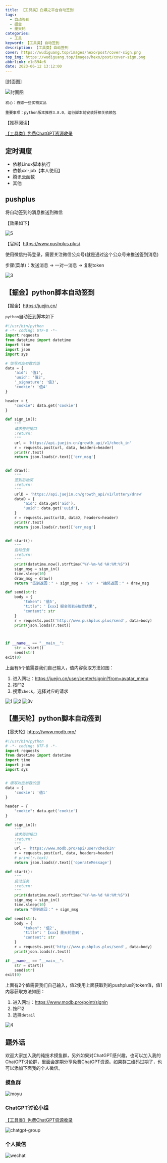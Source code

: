 ```yaml
---
title: 【工具类】白嫖之平台自动签到
tags:
  - 自动签到
  - 掘金
  - 墨天轮
categories:
  - 工具
keyword: 【工具类】自动签到
description: 【工具类】自动签到
cover: https://wudiguang.top/images/hexo/post/cover-sign.png
top_img: https://wudiguang.top/images/hexo/post/cover-sign.png
abbrlink: e1d394e6
date: 2023-06-12 13:12:00
---
```


[封面图]

![封面图](https://wudiguang.top/images/hexo/post/cover-sign.png)

`初心：白嫖一些实物奖品`

`重要事项：python版本推荐3.8.0，运行脚本前安装好相关依赖包`

【推荐阅读】

[【工具类】免费ChatGPT资源收录](https://wudiguang.top/post/2817151a/)

## 定时调度

* 依赖Linux脚本执行
* 依赖xxl-job【本人使用】
* 腾讯云函数
* 其他

## pushplus

将自动签到的消息推送到微信

【效果如下】

![5](https://wudiguang.top/images/hexo/post/auto-sign05.jpg)

【官网】https://www.pushplus.plus/

使用微信扫码登录，需要关注微信公众号(就是通过这个公众号来推送签到消息)

步骤(菜单)：发送消息 -> 一对一消息 -> 复制token

![3](https://wudiguang.top/images/hexo/post/auto-sign03.png)

## 【掘金】python脚本自动签到

【掘金】https://juejin.cn/

`python`自动签到脚本如下
```python
#!/usr/bin/python
# -*- coding: UTF-8 -*-
import requests
from datetime import datetime
import time
import json
import sys

# 填写对应参数的值
data = {
    'aid': '值1',
    'uuid': '值2',
    '_signature': '值3',
    'cookie': '值4'
}

header = {
    "cookie": data.get('cookie')
}

def sign_in():
    """
    请求签到接口
    :return: 
    """
    url = 'https://api.juejin.cn/growth_api/v1/check_in'
    r = requests.post(url, data, headers=header)
    print(r.text)
    return json.loads(r.text)['err_msg']


def draw():
    """
    签到后抽奖
    :return: 
    """
    urlD = 'https://api.juejin.cn/growth_api/v1/lottery/draw'
    dataD = {
        'aid': data.get('aid'),
        'uuid': data.get('uuid'),
    }
    r = requests.post(urlD, dataD, headers=header)
    print(r.text)
    return json.loads(r.text)['err_msg']


def start():
    """
    启动任务
    :return: 
    """
    print(datetime.now().strftime("%Y-%m-%d %H:%M:%S"))
    sign_msg = sign_in()
    time.sleep(10)
    draw_msg = draw()
    return "签到返回：" + sign_msg + '\n' + "抽奖返回：" + draw_msg

def send(str):
    body = {
		"token": '值5',
		"title": '【xxx】掘金签到&抽奖结果',
		"content": str
    }
    r = requests.post('http://www.pushplus.plus/send', data=body)
    print(json.loads(r.text))



if __name__ == "__main__":
    str = start()
    send(str)
exit(0)
```

上面有5个值需要我们自己输入，值内容获取方法如图：

1. 进入网址：https://juejin.cn/user/center/signin?from=avatar_menu
2. 按F12
3. 搜索`check`，选择对应的请求

![1](https://wudiguang.top/images/hexo/post/auto-sign01.png)
![2](https://wudiguang.top/images/hexo/post/auto-sign02.png)
![3v](https://wudiguang.top/images/hexo/post/auto-sign03.png)

## 【墨天轮】python脚本自动签到

【墨天轮】https://www.modb.pro/

```python
#!/usr/bin/python
# -*- coding: UTF-8 -*-
import requests
from datetime import datetime
import time
import json
import sys


# 填写对应参数的值
data = {
    'cookie': '值1'
}

header = {
    "cookie": data.get('cookie')
}

def sign_in():
    """
    请求签到接口
    :return: 
    """
    url = 'https://www.modb.pro/api/user/checkIn'
    r = requests.post(url, data, headers=header)
    # print(r.text)
    return json.loads(r.text)['operateMessage']

def start():
    """
    启动任务
    :return: 
    """
    print(datetime.now().strftime("%Y-%m-%d %H:%M:%S"))
    sign_msg = sign_in()
    time.sleep(10)
    return "签到返回：" + sign_msg

def send(str):
    body = {
		"token": '值2',
		"title": '【xxx】墨天轮签到',
		"content": str
    }
    r = requests.post('http://www.pushplus.plus/send', data=body)
    print(json.loads(r.text))

if __name__ == "__main__":
    str = start()
    send(str)
exit(0)
```

上面有2个值需要我们自己输入，值2使用上面获取到的pushplus的token值，值1内容获取方法如图：

1. 进入网址：https://www.modb.pro/point/signin
2. 按F12
3. 选择`detail`

![4](https://wudiguang.top/images/hexo/post/auto-sign04.png)

## 题外话

欢迎大家加入我的纯技术摸鱼群，另外如果对ChatGPT感兴趣，也可以加入我的ChatGPT讨论群，里面会定期分享免费ChatGPT资源。如果群二维码过期了，也可以添加下面我的个人微信。

### 摸鱼群
![moyu](https://wudiguang.top/images/hexo/personal/moyu.jpg)

### ChatGPT讨论小组
[【工具类】免费ChatGPT资源收录](https://wudiguang.top/post/2817151a/)

![chatgpt-group](https://wudiguang.top/images/hexo/personal/chatgpt-group.jpg)

### 个人微信
![wechat](https://wudiguang.top/images/hexo/personal/wechat.jpg)
